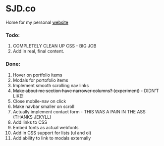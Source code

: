 # SJD.co
Home for my personal [website][1]

### Todo:

1. COMPLETELY CLEAN UP CSS - BIG JOB
2. Add in real, final content.

### Done:

1. Hover on portfolio items 
2. Modals for portofolio items
1. Implement smooth scrolling nav links</span>
6. <span style="text-decoration: line-through;">Make about me section have narrower columns? (experiment)</span> - DIDN'T LIKE!
6. Close mobile-nav on click
3. Make navbar smaller on scroll
2. Actually implement contact form - THIS WAS A PAIN IN THE ASS (THANKS JEKYLL)
4. Add links to CSS
5. Embed fonts as actual webfonts
3. Add in CSS support for lists (ul and ol)
3. Add ability to link to modals externally

[1]:	http://sjd.co/	

<!--
Code for strikethrough...

<span style="text-decoration: line-through;">
</span>
-->